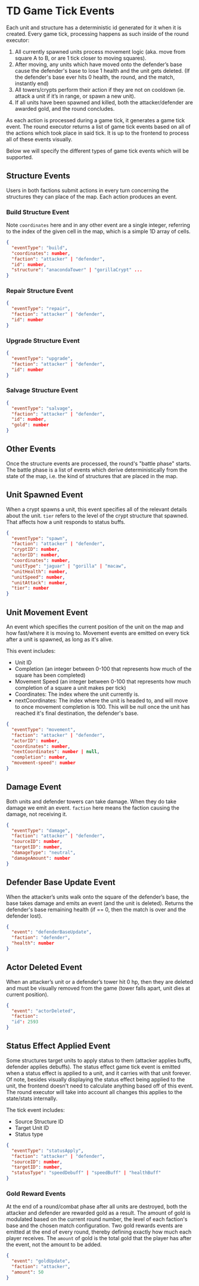 # TD Game Tick Events

Each unit and structure has a deterministic id generated for it when it is created. Every game tick, processing happens as such inside of the round executor:

1. All currently spawned units process movement logic (aka. move from square A to B, or are 1 tick closer to moving squares).
2. After moving, any units which have moved onto the defender’s base cause the defender's base to lose 1 health and the unit gets deleted. (If the defender's base ever hits 0 health, the round, and the match, instantly end)
3. All towers/crypts perform their action if they are not on cooldown (ie. attack a unit if it’s in range, or spawn a new unit).
4. If all units have been spawned and killed, both the attacker/defender are awarded gold, and the round concludes.

As each action is processed during a game tick, it generates a game tick event. The round executor returns a list of game tick events based on all of the actions which took place in said tick. It is up to the frontend to process all of these events visually.

Below we will specify the different types of game tick events which will be supported.
## Structure Events

Users in both factions submit actions in every turn concerning the structures they can place of the map. Each action produces an event.

### Build Structure Event

Note `coordinates` here and in any other event are a single integer, referring to the index of the given cell in the map, which is a simple 1D array of cells.

```json
{
  "eventType": "build",
  "coordinates": number,
  "faction": "attacker" | "defender",
  "id": number,
  "structure": "anacondaTower" | "gorillaCrypt" ...
}
```

### Repair Structure Event
```json
{
  "eventType": "repair",
  "faction": "attacker" | "defender",
  "id": number
}
```
### Upgrade Structure Event
```json
{
  "eventType": "upgrade",
  "faction": "attacker" | "defender",
  "id": number
}
```
### Salvage Structure Event
```json
{
  "eventType": "salvage",
  "faction": "attacker" | "defender",
  "id": number,
  "gold": number
}
```
## Other Events

Once the structure events are processed, the round's "battle phase" starts. The battle phase is a list of events which derive deterministically from the state of the map, i.e. the kind of structures that are placed in the map.

## Unit Spawned Event

When a crypt spawns a unit, this event specifies all of the relevant details about the unit.
`tier` refers to the level of the crypt structure that spawned. That affects how a unit responds to status buffs.

```json
{
  "eventType": "spawn",
  "faction": "attacker" | "defender",
  "cryptID": number,
  "actorID": number,
  "coordinates": number,
  "unitType": "jaguar" | "gorilla" | "macaw",
  "unitHealth": number,
  "unitSpeed": number,
  "unitAttack": number,
  "tier": number
}
```

## Unit Movement Event

An event which specifies the current position of the unit on the map and how fast/where it is moving to. Movement events are emitted on every tick after a unit is spawned, as long as it's alive.


This event includes:

- Unit ID
- Completion (an integer between 0-100 that represents how much of the square has been completed)
- Movement Speed (an integer between 0-100 that represents how much completion of a square a unit makes per tick)
- Coordinates: The index where the unit currently is.
- nextCoordinates: The index where the unit is headed to, and will move to once movement completion is 100. This will be null once the unit has reached it's final destination, the defender's base.

```json
{
  "eventType": "movement",
  "faction": "attacker" | "defender",
  "actorID": number,
  "coordinates": number,
  "nextCoordinates": number | null,
  "completion": number,
  "movement-speed": number
}
```

## Damage Event

Both units and defender towers can take damage. When they do take damage we emit an event.
`faction` here means the faction causing the damage, not receiving it.

```json
{
  "eventType": "damage",
  "faction": "attacker" | "defender",
  "sourceID": number,
  "targetID": number,
  "damageType": "neutral",
  "damageAmount": number
}
```

## Defender Base Update Event

When the attacker’s units walk onto the square of the defender’s base, the base takes damage and emits an event (and the unit is deleted).
Returns the defender's base remaining health (if == 0, then the match is over and the defender lost).

```json
{
  "event": "defenderBaseUpdate",
  "faction": "defender",
  "health": number
}
```

## Actor Deleted Event

When an attacker’s unit or a defender’s tower hit 0 hp, then they are deleted and must be visually removed from the game (tower falls apart, unit dies at current position).

```json
{
  "event": "actorDeleted",
  "faction": 
  "id": 2593
}
```

## Status Effect Applied Event

Some structures target units to apply status to them (attacker applies buffs, defender applies debuffs). The status effect game tick event is emitted when a status effect is applied to a unit, and it carries with that unit forever. Of note, besides visually displaying the status effect being applied to the unit, the frontend doesn't need to calculate anything based off of this event. The round executor will take into account all changes this applies to the state/stats internally.

The tick event includes:

- Source Structure ID
- Target Unit ID
- Status type
```json
{
  "eventType": "statusApply",
  "faction": "attacker" | "defender",
  "sourceID": number,
  "targetID": number,
  "statusType": "speedDebuff" | "speedBuff" | "healthBuff"
}
```

### Gold Reward Events

At the end of a round/combat phase after all units are destroyed, both the attacker and defender are rewarded gold as a result. The amount of gold is modulated based on the current round number, the level of each faction's base and the chosen match configuration. Two gold rewards events are emitted at the end of every round, thereby defining exactly how much each player receives. The `amount` of gold is the total gold that the player has after the event, not the amount to be added.

```json
{
  "event": "goldUpdate",
  "faction": "attacker",
  "amount": 50
}
```